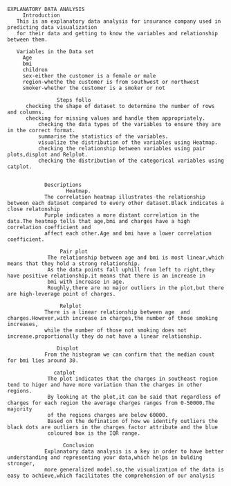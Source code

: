     EXPLANATORY DATA ANALYSIS 
         Introduction
	   This is an explanatory data analysis for insurance company used in predicting data visualization 
	   for their data and getting to know the variables and relationship between them.
	   
       Variables in the Data set
		 Age
		 bmi
		 children
		 sex-either the customer is a female or male
		 region-whethe the customer is from southwest or northwest
		 smoker-whether the customer is a smoker or not
		 
		            Steps follo
	      checking the shape of dataset to determine the number of rows and columns.
	      checking for missing values and handle them appropriately.
              checking the data types of the variables to ensure they are in the correct format.
              summarise the statistics of the variables.
              visualize the distribution of the variables using Heatmap.
              checking the relationship between variables using pair plots,displot and Relplot.
			  checking the distribution of the categorical variables using  catplot.
			    
				
				Descriptions
				       Heatmap.
				The correlation heatmap illustrates the relationship between each dataset compared to every other dataset.Black indicates a close relatonship
			    Purple indicates a more distant correlation in the data.The heatmap tells that age,bmi and charges have a high correlation coefficient and
			    affect each other.Age and bmi have a lower correlation coefficient.
					  
				     Pair plot
				 The relationship between age and bmi is most linear,which means that they hold a strong relationship.
				 As the data points fall uphill from left to right,they have positive relationship.it means that there is an increase in 
				 bmi with increase in age.
				 Roughly,there are no major outliers in the plot,but there are high-leverage point of charges.
				     
					 Relplot
				There is a linear relationship between age  and charges.However,with increase in charges,the number of those smoking increases,
				while the number of those not smoking does not increase.proportionally they do not have a linear relationship.
				
				    Displot
				From the histogram we can confirm that the median count for bmi lies around 30.
				
				   catplot
				 The plot indicates that the charges in southeast region tend to higer and have more variation than the charges in other regions.
				 By looking at the plot,it can be said that regardless of charges for each region the average charges ranges from 0-50000.The majority
				 of the regions charges are below 60000.
				 Based on the defination of how we identify outliers the black dots are outliers in the charges factor attribute and the blue
				 coloured box is the IQR range.
				
				      Conclusion
				Explanatory data analysis is a key in order to have better understanding and representing your data,which helps in bulding stronger,
				more generalized model.so,the visualization of the data is easy to achieve,which facilitates the comprehension of our analysis
				
				
				
